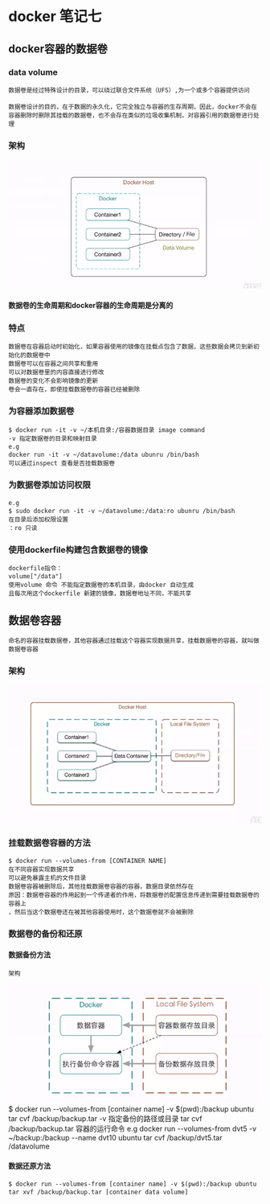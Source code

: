 # docker 笔记七

## docker容器的数据卷
###    data volume
    数据卷是经过特殊设计的目录，可以绕过联合文件系统（UFS）,为一个或多个容器提供访问

    数据卷设计的目的，在于数据的永久化，它完全独立与容器的生存周期，因此，docker不会在容器删除时删除其挂载的数据卷，也不会存在类似的垃圾收集机制，对容器引用的数据卷进行处理
    
### 架构
![avatar](https://github.com/linzh17/docker-learning/blob/master/%E6%95%B0%E6%8D%AE%E5%8D%B7%E6%9E%B6%E6%9E%84.png?raw=true)

#### 数据卷的生命周期和docker容器的生命周期是分离的

###    特点
    数据卷在容器启动时初始化，如果容器使用的镜像在挂载点包含了数据，这些数据会拷贝到新初始化的数据卷中
    数据卷可以在容器之间共享和重用
    可以对数据卷里的内容直接进行修改
    数据卷的变化不会影响镜像的更新
    卷会一直存在，即使挂载数据卷的容器已经被删除

###    为容器添加数据卷
    $ docker run -it -v ~/本机目录:/容器数据目录 image command
    -v 指定数据卷的目录和映射目录
    e.g
    docker run -it -v ~/datavolume:/data ubunru /bin/bash
    可以通过inspect 查看是否挂载数据卷

###    为数据卷添加访问权限
    e.g
    $ sudo docker run -it -v ~/datavolume:/data:ro ubunru /bin/bash
    在目录后添加权限设置
    ：ro 只读

###    使用dockerfile构建包含数据卷的镜像

    dockerfile指令：
    volume["/data"]
    使用volume 命令 不能指定数据卷的本机目录，由docker 自动生成
    且每次用这个dockerfile 新建的镜像，数据卷地址不同，不能共享

## 数据卷容器
    命名的容器挂载数据卷，其他容器通过挂载这个容器实现数据共享，挂载数据卷的容器，就叫做数据卷容器
### 架构
![avatar](https://github.com/linzh17/docker-learning/blob/master/%E6%95%B0%E6%8D%AE%E5%8D%B7%E5%AE%B9%E5%99%A8%E6%9E%B6%E6%9E%84.png?raw=true)

###    挂载数据卷容器的方法
    $ docker run --volumes-from [CONTAINER NAME]
    在不同容器实现数据共享
    可以避免暴露主机的文件目录
    数据卷容器被删除后，其他挂载数据卷容器的容器，数据目录依然存在
    原因：数据卷容器的作用起到一个传递者的作用，将数据卷的配置信息传递到需要挂载数据卷的容器上
    ，然后当这个数据卷还在被其他容器使用时，这个数据卷就不会被删除

### 数据卷的备份和还原
####    数据备份方法
    架构
![avatar](https://github.com/linzh17/docker-learning/blob/master/%E6%95%B0%E6%8D%AE%E5%8D%B7%E5%A4%87%E4%BB%BD.png?raw=true)       
    $ docker run --volumes-from [container name] -v $(pwd):/backup ubuntu tar cvf /backup/backup.tar
    -v 指定备份的路径或目录
    tar cvf /backup/backup.tar 容器的运行命令
    e.g 
    docker run --volumes-from dvt5 -v ~/backup:/backup --name dvt10 ubuntu tar cvf /backup/dvt5.tar /datavolume

####    数据还原方法
    $ docker run --volumes-from [container name] -v $(pwd):/backup ubuntu tar xvf /backup/backup.tar [container data volume]

